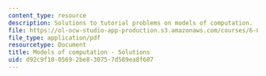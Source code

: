 ```yaml
---
content_type: resource
description: Solutions to tutorial problems on models of computation.
file: https://ol-ocw-studio-app-production.s3.amazonaws.com/courses/6-004-computation-structures-spring-2009/d92c9f1005692be830757d589ea8f607_MIT6_004s09_tutor10_sol.pdf
file_type: application/pdf
resourcetype: Document
title: Models of computation - Solutions
uid: d92c9f10-0569-2be8-3075-7d589ea8f607
---
```

